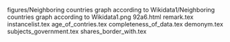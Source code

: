 figures/Neighboring countries graph according to Wikidata1/Neighboring countries graph according to Wikidata1.png
92a6.html
remark.tex
instancelist.tex
age_of_contries.tex
completeness_of_data.tex
demonym.tex
subjects_government.tex
shares_border_with.tex
